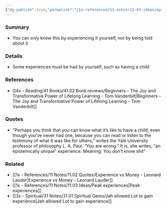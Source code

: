 ```yaml
---
{"dg-publish":true,"permalink":"/1x-references/11-notes/11-03-ideas/epistemically-unique-experiences/","title":"Epistemically unique experiences","created":"2023-02-08T22:24:51.000+03:00","updated":"2024-02-14T20:18:32.880+03:00"}
---
```



### Summary
- You can only know this by experiencing it yourself, not by being told about it

### Details
- Some experiences must be had by yourself, such as having a child

### References
- [[4x - Reading/41 Books/41.02 Book reviews/Beginners - The Joy and Transformative Power of Lifelong Learning - Tom Vanderbilt\|Beginners - The Joy and Transformative Power of Lifelong Learning - Tom Vanderbilt]]

### Quotes
- "Perhaps you think that you can know what it’s like to have a child, even though you’ve never had one, because you can read or listen to the testimony of what it was like for others,” writes the Yale University professor of philosophy L. A. Paul. “You are wrong.”
	It is, she writes, “an epistemically unique” experience. Meaning: You don’t know shit"

### Related
- [[1x - References/11 Notes/11.02 Quotes/Experience vs Money - Leonard Lauder\|Experience vs Money - Leonard Lauder]]
- [[1x - References/11 Notes/11.03 Ideas/Peak experiences\|Peak experiences]]
- [[3x - Spiritual/31 Notes/31.01 Spiritual Gems/Jah allowed Lot to gain experience\|Jah allowed Lot to gain experience]]